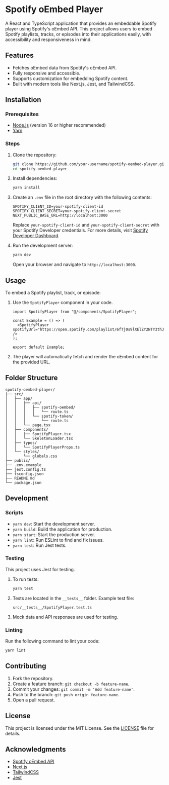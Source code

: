 # Spotify oEmbed Player

A React and TypeScript application that provides an embeddable Spotify player using Spotify's oEmbed API. This project allows users to embed Spotify playlists, tracks, or episodes into their applications easily, with accessibility and responsiveness in mind.

## Features

- Fetches oEmbed data from Spotify's oEmbed API.
- Fully responsive and accessible.
- Supports customization for embedding Spotify content.
- Built with modern tools like Next.js, Jest, and TailwindCSS.

## Installation

### Prerequisites

- [Node.js](https://nodejs.org/) (version 16 or higher recommended)
- [Yarn](https://yarnpkg.com/)

### Steps

1. Clone the repository:

   ```bash
   git clone https://github.com/your-username/spotify-oembed-player.git
   cd spotify-oembed-player
   ```

2. Install dependencies:

   ```bash
   yarn install
   ```

3. Create an `.env` file in the root directory with the following contents:

   ```env
   SPOTIFY_CLIENT_ID=your-spotify-client-id
   SPOTIFY_CLIENT_SECRET=your-spotify-client-secret
   NEXT_PUBLIC_BASE_URL=http://localhost:3000
   ```

   Replace `your-spotify-client-id` and `your-spotify-client-secret` with your Spotify Developer credentials. For more details, visit [Spotify Developer Dashboard](https://developer.spotify.com/dashboard/).

4. Run the development server:

   ```bash
   yarn dev
   ```

   Open your browser and navigate to `http://localhost:3000`.

## Usage

To embed a Spotify playlist, track, or episode:

1. Use the `SpotifyPlayer` component in your code.

   ```tsx
   import SpotifyPlayer from "@/components/SpotifyPlayer";

   const Example = () => (
     <SpotifyPlayer spotifyUrl="https://open.spotify.com/playlist/6fTj0s9lXElZY2NTY3thJF" />
   );

   export default Example;
   ```

2. The player will automatically fetch and render the oEmbed content for the provided URL.

## Folder Structure

```plaintext
spotify-oembed-player/
├── src/
│   ├── app/
│   │   ├── api/
│   │   │   ├── spotify-oembed/
│   │   │   │   └── route.ts
│   │   │   └── spotify-token/
│   │   │       └── route.ts
│   │   └── page.tsx
│   ├── components/
│   │   ├── SpotifyPlayer.tsx
│   │   └── SkeletonLoader.tsx
│   ├── types/
│   │   └── SpotifyPlayerProps.ts
│   └── styles/
│       └── globals.css
├── public/
├── .env.example
├── jest.config.ts
├── tsconfig.json
├── README.md
└── package.json
```

## Development

### Scripts

- `yarn dev`: Start the development server.
- `yarn build`: Build the application for production.
- `yarn start`: Start the production server.
- `yarn lint`: Run ESLint to find and fix issues.
- `yarn test`: Run Jest tests.

### Testing

This project uses Jest for testing.

1. To run tests:

   ```bash
   yarn test
   ```

2. Tests are located in the `__tests__` folder. Example test file:

   ```shell
   src/__tests__/SpotifyPlayer.test.ts
   ```

3. Mock data and API responses are used for testing.

### Linting

Run the following command to lint your code:

```bash
yarn lint
```

## Contributing

1. Fork the repository.
2. Create a feature branch: `git checkout -b feature-name`.
3. Commit your changes: `git commit -m 'Add feature-name'`.
4. Push to the branch: `git push origin feature-name`.
5. Open a pull request.

## License

This project is licensed under the MIT License. See the [LICENSE](LICENSE) file for details.

## Acknowledgments

- [Spotify oEmbed API](https://developer.spotify.com/documentation/embeds/)
- [Next.js](https://nextjs.org/)
- [TailwindCSS](https://tailwindcss.com/)
- [Jest](https://jestjs.io/)
